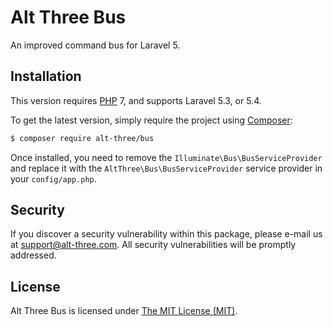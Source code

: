 # Alt Three Bus

An improved command bus for Laravel 5.


## Installation

This version requires [PHP](https://php.net) 7, and supports Laravel 5.3, or 5.4.

To get the latest version, simply require the project using [Composer](https://getcomposer.org):

```bash
$ composer require alt-three/bus
```

Once installed, you need to remove the `Illuminate\Bus\BusServiceProvider` and replace it with the `AltThree\Bus\BusServiceProvider` service provider in your `config/app.php`.


## Security

If you discover a security vulnerability within this package, please e-mail us at support@alt-three.com. All security vulnerabilities will be promptly addressed.


## License

Alt Three Bus is licensed under [The MIT License (MIT)](LICENSE).
